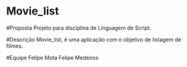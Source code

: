 # Movie_list

#Proposta
Projeto para disciplina de Linguagem de Script.

#Descrição 
Movie_list, é uma aplicação com o objetivo de listagem de filmes.

#Equipe
Felipe Mota
Felipe Medeiros



